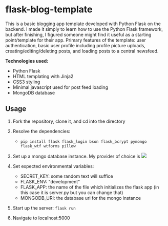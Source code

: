 # flask-blog-template
This is a basic blogging app template developed with Python Flask on the backend. I made it simply to learn how to use the Python Flask framework, but after finishing, I figured someone might find it useful as a starting point/template for their app. Primary features of the template: user authentication, basic user profile including profile picture uploads, creating/editing/deleting posts, and loading posts to a central newsfeed.

**Technologies used:** 
   * Python Flask
   * HTML templating with Jinja2
   * CSS3 styling
   * Minimal javascript used for post feed loading
   * MongoDB database


## Usage
1. Fork the repository, clone it, and cd into the directory

1. Resolve the dependencies:
   * `pip install flask flask_login bson flask_bcrypt pymongo flask_wtf wtforms pillow`

1. Set up a mongo database instance. My provider of choice is ![](https://www.mlab.com)

1. Set expected environmental variables:
   * SECRET_KEY: some random text will suffice
   * FLASK_ENV: "development"
   * FLASK_APP: the name of the file which initializes the flask app (in this case it is server.py but you can change that)
   * MONGODB_URI: the database uri for the mongo instance

1. Start up the server: `flask run`

1. Navigate to localhost:5000

